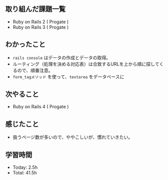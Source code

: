 ## 取り組んだ課題一覧
- Ruby on Rails 2 ( Progate )
- Ruby on Rails 3 ( Progate ) 
## わかったこと
- ```rails console``` はデータの作成とデータの取得。
- ルーティング（処理を決める対応表）は合致するURLを上から順に探してくるので、順番注意。
- ```form_tagメソッド``` を使って、```textarea``` をデータベースに
## 次やること
- Ruby on Rails 4 ( Progate )
## 感じたこと
- 扱うページ数が多いので、ややこしいが、慣れていきたい。
## 学習時間
- Today: 2.5h
- Total: 41.5h
